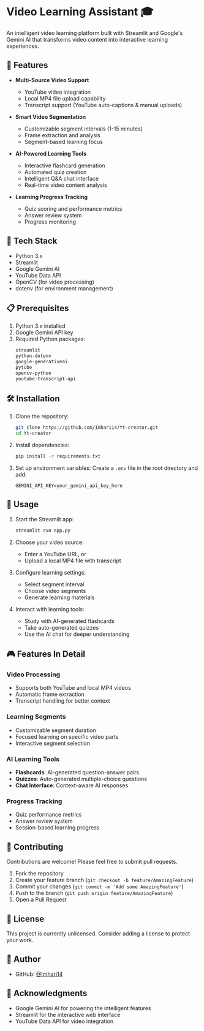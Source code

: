 # Video Learning Assistant 🎓

An intelligent video learning platform built with Streamlit and Google's Gemini AI that transforms video content into interactive learning experiences.

## 🌟 Features

- **Multi-Source Video Support**
  - YouTube video integration
  - Local MP4 file upload capability
  - Transcript support (YouTube auto-captions & manual uploads)

- **Smart Video Segmentation**
  - Customizable segment intervals (1-15 minutes)
  - Frame extraction and analysis
  - Segment-based learning focus

- **AI-Powered Learning Tools**
  - Interactive flashcard generation
  - Automated quiz creation
  - Intelligent Q&A chat interface
  - Real-time video content analysis

- **Learning Progress Tracking**
  - Quiz scoring and performance metrics
  - Answer review system
  - Progress monitoring

## 🚀 Tech Stack

- Python 3.x
- Streamlit
- Google Gemini AI
- YouTube Data API
- OpenCV (for video processing)
- dotenv (for environment management)

## 📋 Prerequisites

1. Python 3.x installed
2. Google Gemini API key
3. Required Python packages:
   ```bash
   streamlit
   python-dotenv
   google-generativeai
   pytube
   opencv-python
   youtube-transcript-api
   ```

## 🛠️ Installation

1. Clone the repository:
   ```bash
   git clone https://github.com/Imhari14/Yt-creator.git
   cd Yt-creator
   ```

2. Install dependencies:
   ```bash
   pip install -r requirements.txt
   ```

3. Set up environment variables:
   Create a `.env` file in the root directory and add:
   ```env
   GEMINI_API_KEY=your_gemini_api_key_here
   ```

## 🎯 Usage

1. Start the Streamlit app:
   ```bash
   streamlit run app.py
   ```

2. Choose your video source:
   - Enter a YouTube URL, or
   - Upload a local MP4 file with transcript

3. Configure learning settings:
   - Select segment interval
   - Choose video segments
   - Generate learning materials

4. Interact with learning tools:
   - Study with AI-generated flashcards
   - Take auto-generated quizzes
   - Use the AI chat for deeper understanding

## 🎮 Features In Detail

### Video Processing
- Supports both YouTube and local MP4 videos
- Automatic frame extraction
- Transcript handling for better context

### Learning Segments
- Customizable segment duration
- Focused learning on specific video parts
- Interactive segment selection

### AI Learning Tools
- **Flashcards**: AI-generated question-answer pairs
- **Quizzes**: Auto-generated multiple-choice questions
- **Chat Interface**: Context-aware AI responses

### Progress Tracking
- Quiz performance metrics
- Answer review system
- Session-based learning progress

## 🤝 Contributing

Contributions are welcome! Please feel free to submit pull requests.

1. Fork the repository
2. Create your feature branch (`git checkout -b feature/AmazingFeature`)
3. Commit your changes (`git commit -m 'Add some AmazingFeature'`)
4. Push to the branch (`git push origin feature/AmazingFeature`)
5. Open a Pull Request

## 📝 License

This project is currently unlicensed. Consider adding a license to protect your work.

## 👤 Author

- GitHub: [@Imhari14](https://github.com/Imhari14)

## 🙏 Acknowledgments

- Google Gemini AI for powering the intelligent features
- Streamlit for the interactive web interface
- YouTube Data API for video integration
